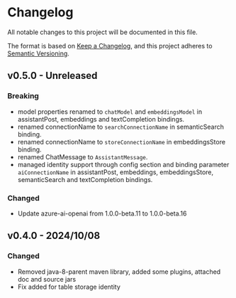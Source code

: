 # Changelog

All notable changes to this project will be documented in this file.

The format is based on [Keep a Changelog](https://keepachangelog.com/en/1.0.0/),
and this project adheres to [Semantic Versioning](https://semver.org/spec/v2.0.0.html).

## v0.5.0 - Unreleased

### Breaking

- model properties renamed to `chatModel` and `embeddingsModel` in assistantPost, embeddings and textCompletion bindings.
- renamed connectionName to `searchConnectionName` in semanticSearch binding.
- renamed connectionName to `storeConnectionName` in embeddingsStore binding.
- renamed ChatMessage to `AssistantMessage`.
- managed identity support through config section and binding parameter `aiConnectionName` in assistantPost, embeddings, embeddingsStore, semanticSearch and textCompletion bindings.

### Changed

- Update azure-ai-openai from 1.0.0-beta.11 to 1.0.0-beta.16

## v0.4.0 - 2024/10/08

### Changed

- Removed java-8-parent maven library, added some plugins, attached doc and source jars
- Fix added for table storage identity
